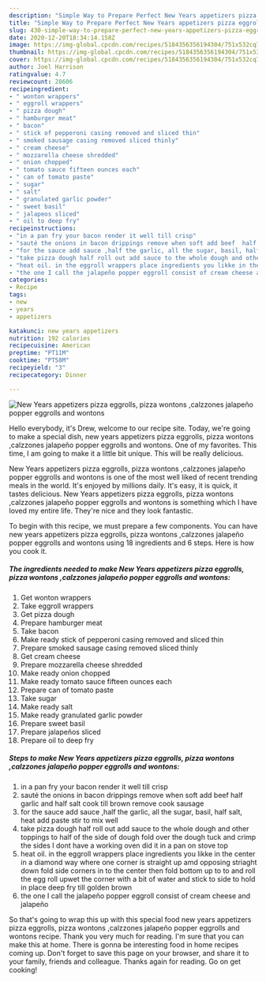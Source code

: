 ```yaml
---
description: "Simple Way to Prepare Perfect New Years appetizers pizza eggrolls, pizza wontons ,calzzones jalapeño popper eggrolls and wontons"
title: "Simple Way to Prepare Perfect New Years appetizers pizza eggrolls, pizza wontons ,calzzones jalapeño popper eggrolls and wontons"
slug: 430-simple-way-to-prepare-perfect-new-years-appetizers-pizza-eggrolls-pizza-wontons-calzzones-jalapeno-popper-eggrolls-and-wontons
date: 2020-12-20T18:34:14.158Z
image: https://img-global.cpcdn.com/recipes/5184356356194304/751x532cq70/new-years-appetizers-pizza-eggrolls-pizza-wontons-calzzones-jalapeno-popper-eggrolls-and-wontons-recipe-main-photo.jpg
thumbnail: https://img-global.cpcdn.com/recipes/5184356356194304/751x532cq70/new-years-appetizers-pizza-eggrolls-pizza-wontons-calzzones-jalapeno-popper-eggrolls-and-wontons-recipe-main-photo.jpg
cover: https://img-global.cpcdn.com/recipes/5184356356194304/751x532cq70/new-years-appetizers-pizza-eggrolls-pizza-wontons-calzzones-jalapeno-popper-eggrolls-and-wontons-recipe-main-photo.jpg
author: Joel Harrison
ratingvalue: 4.7
reviewcount: 28606
recipeingredient:
- " wonton wrappers"
- " eggroll wrappers"
- " pizza dough"
- " hamburger meat"
- " bacon"
- " stick of pepperoni casing removed and sliced thin"
- " smoked sausage casing removed sliced thinly"
- " cream cheese"
- " mozzarella cheese shredded"
- " onion chopped"
- " tomato sauce fifteen ounces each"
- " can of tomato paste"
- " sugar"
- " salt"
- " granulated garlic powder"
- " sweet basil"
- " jalapeos sliced"
- " oil to deep fry"
recipeinstructions:
- "in a pan fry your bacon render it well till crisp"
- "sauté the onions in bacon drippings remove when soft add beef  half garlic and half salt cook till brown remove cook sausage"
- "for the sauce add sauce ,half the garlic, all the sugar, basil, half salt, heat add paste stir to mix well"
- "take pizza dough half roll out add sauce to the whole dough and other toppings to half of the side of dough fold over the dough tuck and crimp the sides I dont have a working oven did it in a pan on stove top"
- "heat oil. in the eggroll wrappers place ingredients you likke in the center in a diamond way where one corner is straight up amd opposing striaght down fold side corners in to the center then fold bottom up to to and roll the egg roll upwet the corner with a bit of water and stick to side to hold in place deep fry till golden brown"
- "the one I call the jalapeño popper eggroll consist of cream cheese and jalapeño"
categories:
- Recipe
tags:
- new
- years
- appetizers

katakunci: new years appetizers 
nutrition: 192 calories
recipecuisine: American
preptime: "PT11M"
cooktime: "PT58M"
recipeyield: "3"
recipecategory: Dinner

---
```



![New Years appetizers pizza eggrolls, pizza wontons ,calzzones jalapeño popper eggrolls and wontons](https://img-global.cpcdn.com/recipes/5184356356194304/751x532cq70/new-years-appetizers-pizza-eggrolls-pizza-wontons-calzzones-jalapeno-popper-eggrolls-and-wontons-recipe-main-photo.jpg)

Hello everybody, it's Drew, welcome to our recipe site. Today, we're going to make a special dish, new years appetizers pizza eggrolls, pizza wontons ,calzzones jalapeño popper eggrolls and wontons. One of my favorites. This time, I am going to make it a little bit unique. This will be really delicious.

New Years appetizers pizza eggrolls, pizza wontons ,calzzones jalapeño popper eggrolls and wontons is one of the most well liked of recent trending meals in the world. It's enjoyed by millions daily. It's easy, it is quick, it tastes delicious. New Years appetizers pizza eggrolls, pizza wontons ,calzzones jalapeño popper eggrolls and wontons is something which I have loved my entire life. They're nice and they look fantastic.




To begin with this recipe, we must prepare a few components. You can have new years appetizers pizza eggrolls, pizza wontons ,calzzones jalapeño popper eggrolls and wontons using 18 ingredients and 6 steps. Here is how you cook it.

<!--inarticleads1-->

##### The ingredients needed to make New Years appetizers pizza eggrolls, pizza wontons ,calzzones jalapeño popper eggrolls and wontons:

1. Get  wonton wrappers
1. Take  eggroll wrappers
1. Get  pizza dough
1. Prepare  hamburger meat
1. Take  bacon
1. Make ready  stick of pepperoni casing removed and sliced thin
1. Prepare  smoked sausage casing removed sliced thinly
1. Get  cream cheese
1. Prepare  mozzarella cheese shredded
1. Make ready  onion chopped
1. Make ready  tomato sauce fifteen ounces each
1. Prepare  can of tomato paste
1. Take  sugar
1. Make ready  salt
1. Make ready  granulated garlic powder
1. Prepare  sweet basil
1. Prepare  jalapeños sliced
1. Prepare  oil to deep fry




<!--inarticleads2-->

##### Steps to make New Years appetizers pizza eggrolls, pizza wontons ,calzzones jalapeño popper eggrolls and wontons:

1. in a pan fry your bacon render it well till crisp
1. sauté the onions in bacon drippings remove when soft add beef  half garlic and half salt cook till brown remove cook sausage
1. for the sauce add sauce ,half the garlic, all the sugar, basil, half salt, heat add paste stir to mix well
1. take pizza dough half roll out add sauce to the whole dough and other toppings to half of the side of dough fold over the dough tuck and crimp the sides I dont have a working oven did it in a pan on stove top
1. heat oil. in the eggroll wrappers place ingredients you likke in the center in a diamond way where one corner is straight up amd opposing striaght down fold side corners in to the center then fold bottom up to to and roll the egg roll upwet the corner with a bit of water and stick to side to hold in place deep fry till golden brown
1. the one I call the jalapeño popper eggroll consist of cream cheese and jalapeño




So that's going to wrap this up with this special food new years appetizers pizza eggrolls, pizza wontons ,calzzones jalapeño popper eggrolls and wontons recipe. Thank you very much for reading. I'm sure that you can make this at home. There is gonna be interesting food in home recipes coming up. Don't forget to save this page on your browser, and share it to your family, friends and colleague. Thanks again for reading. Go on get cooking!
